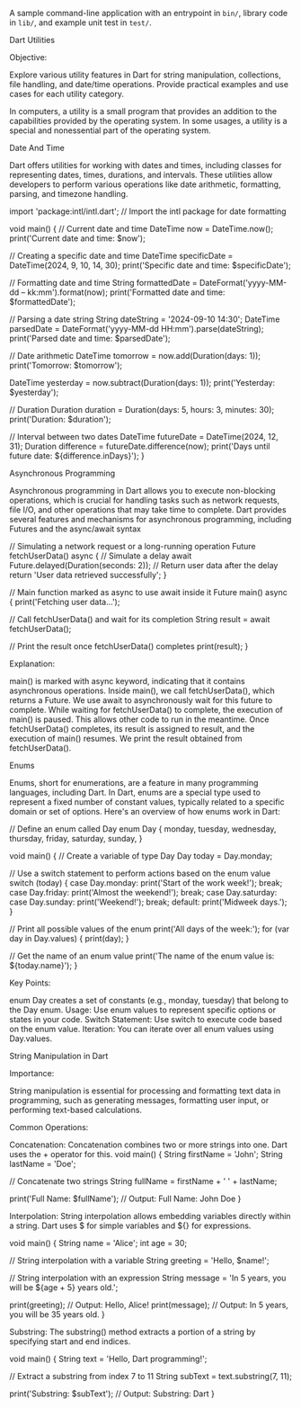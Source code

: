 A sample command-line application with an entrypoint in `bin/`, library code
in `lib/`, and example unit test in `test/`.

Dart Utilities

Objective:

Explore various utility features in Dart for string manipulation, collections, file handling, and date/time operations.
Provide practical examples and use cases for each utility category.

In computers, a utility is a small program that provides an addition to the capabilities provided by the operating system. In some usages, a utility is a special and nonessential part of the operating system.

Date And Time

Dart offers utilities for working with dates and times, including classes for representing dates, times, durations, and intervals. These utilities allow developers to perform various operations like date arithmetic, formatting, parsing, and timezone handling.

import 'package:intl/intl.dart'; // Import the intl package for date formatting

void main() {
  // Current date and time
  DateTime now = DateTime.now();
  print('Current date and time: $now');
  
  // Creating a specific date and time
  DateTime specificDate = DateTime(2024, 9, 10, 14, 30);
  print('Specific date and time: $specificDate');

  // Formatting date and time
  String formattedDate = DateFormat('yyyy-MM-dd – kk:mm').format(now);
  print('Formatted date and time: $formattedDate');

  // Parsing a date string
  String dateString = '2024-09-10 14:30';
  DateTime parsedDate = DateFormat('yyyy-MM-dd HH:mm').parse(dateString);
  print('Parsed date and time: $parsedDate');

  // Date arithmetic
  DateTime tomorrow = now.add(Duration(days: 1));
  print('Tomorrow: $tomorrow');

  DateTime yesterday = now.subtract(Duration(days: 1));
  print('Yesterday: $yesterday');

  // Duration
  Duration duration = Duration(days: 5, hours: 3, minutes: 30);
  print('Duration: $duration');
  
  // Interval between two dates
  DateTime futureDate = DateTime(2024, 12, 31);
  Duration difference = futureDate.difference(now);
  print('Days until future date: ${difference.inDays}');
}

Asynchronous Programming

Asynchronous programming in Dart allows you to execute non-blocking operations, which is crucial for handling tasks such as network requests, file I/O, and other operations that may take time to complete. Dart provides several features and mechanisms for asynchronous programming, including Futures and the async/await syntax


// Simulating a network request or a long-running operation
Future<String> fetchUserData() async {
  // Simulate a delay
  await Future.delayed(Duration(seconds: 2));
  // Return user data after the delay
  return 'User data retrieved successfully';
}

// Main function marked as async to use await inside it
Future<void> main() async {
  print('Fetching user data...');
  
  // Call fetchUserData() and wait for its completion
  String result = await fetchUserData();
  
  // Print the result once fetchUserData() completes
  print(result);
}

Explanation:

main() is marked with async keyword, indicating that it contains asynchronous operations.
Inside main(), we call fetchUserData(), which returns a Future<String>. We use await to asynchronously wait for this future to complete.
While waiting for fetchUserData() to complete, the execution of main() is paused. This allows other code to run in the meantime.
Once fetchUserData() completes, its result is assigned to result, and the execution of main() resumes.
We print the result obtained from fetchUserData().

Enums

Enums, short for enumerations, are a feature in many programming languages, including Dart. In Dart, enums are a special type used to represent a fixed number of constant values, typically related to a specific domain or set of options. Here's an overview of how enums work in Dart:



// Define an enum called Day
enum Day {
  monday,
  tuesday,
  wednesday,
  thursday,
  friday,
  saturday,
  sunday,
}

void main() {
  // Create a variable of type Day
  Day today = Day.monday;

  // Use a switch statement to perform actions based on the enum value
  switch (today) {
    case Day.monday:
      print('Start of the work week!');
      break;
    case Day.friday:
      print('Almost the weekend!');
      break;
    case Day.saturday:
    case Day.sunday:
      print('Weekend!');
      break;
    default:
      print('Midweek days.');
  }

  // Print all possible values of the enum
  print('All days of the week:');
  for (var day in Day.values) {
    print(day);
  }

  // Get the name of an enum value
  print('The name of the enum value is: ${today.name}');
}


Key Points:

enum Day creates a set of constants (e.g., monday, tuesday) that belong to the Day enum.
Usage: Use enum values to represent specific options or states in your code.
Switch Statement: Use switch to execute code based on the enum value.
Iteration: You can iterate over all enum values using Day.values.


String Manipulation in Dart

Importance:

String manipulation is essential for processing and formatting text data in programming, such as generating messages, formatting user input, or performing text-based calculations.

Common Operations:

Concatenation: Concatenation combines two or more strings into one. Dart uses the + operator for this.
void main() {
  String firstName = 'John';
  String lastName = 'Doe';

  // Concatenate two strings
  String fullName = firstName + ' ' + lastName;

  print('Full Name: $fullName'); // Output: Full Name: John Doe
}




Interpolation: String interpolation allows embedding variables directly within a string. Dart uses $ for simple variables and ${} for expressions.

void main() {
  String name = 'Alice';
  int age = 30;

  // String interpolation with a variable
  String greeting = 'Hello, $name!';

  // String interpolation with an expression
  String message = 'In 5 years, you will be ${age + 5} years old.';

  print(greeting); // Output: Hello, Alice!
  print(message);  // Output: In 5 years, you will be 35 years old.
}




Substring: The substring() method extracts a portion of a string by specifying start and end indices.

void main() {
  String text = 'Hello, Dart programming!';

  // Extract a substring from index 7 to 11
  String subText = text.substring(7, 11);

  print('Substring: $subText'); // Output: Substring: Dart
}

